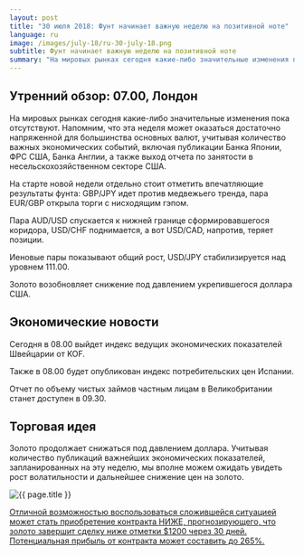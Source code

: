 ```yaml
---
layout: post
title: "30 июля 2018: Фунт начинает важную неделю на позитивной ноте"
language: ru
image: /images/july-18/ru-30-july-18.png
subtitle: Фунт начинает важную неделю на позитивной ноте
summary: "На мировых рынках сегодня какие-либо значительные изменения пока отсутствуют. Напомним, что эта неделя может оказаться достаточно напряженной для большинства основных валют, учитывая количество важных экономических событий"
---
```

## Утренний обзор: 07.00, Лондон
 
На мировых рынках сегодня какие-либо значительные изменения пока отсутствуют. Напомним, что эта неделя может оказаться достаточно напряженной для большинства основных валют, учитывая количество важных экономических событий, включая публикации Банка Японии, ФРС США, Банка Англии, а также выход отчета по занятости в несельскохозяйственном секторе США.

На старте новой недели отдельно стоит отметить впечатляющие результаты фунта: GBP/JPY идет против медвежьего тренда, пара EUR/GBP открыла торги с нисходящим гэпом.

Пара AUD/USD спускается к нижней границе сформировавшегося коридора, USD/CHF поднимается, а вот USD/CAD, напротив, теряет позиции.

Иеновые пары показывают общий рост, USD/JPY стабилизируется над уровнем 111.00.

Золото возобновляет снижение под давлением укрепившегося доллара США.
 
## Экономические новости
 
Сегодня в 08.00 выйдет индекс ведущих экономических показателей Швейцарии от KOF.

Также в 08.00 будет опубликован индекс потребительских цен Испании.

Отчет по объему чистых займов частным лицам в Великобритании станет доступен в 09.30.
 
## Торговая идея
 
Золото продолжает снижаться под давлением доллара. Учитывая количество публикаций важнейших экономических показателей, запланированных на эту неделю, мы вполне можем ожидать увидеть рост волатильности и дальнейшее снижение цен на золото.

<img src="{{ site.url }}/images/july-18/ru-30-july-18.png" alt="{{ page.title }}"  title="{{ page.title }}">

<a href="%LINK%%?currency=USD&market=commodities&underlying=frxXAUUSD&formname=higherlower&duration_amount=30&duration_units=d&amount=10&amount_type=stake&expiry_type=duration&barrier=1200" target="_blank">Отличной возможностью воспользоваться сложившейся ситуацией может стать приобретение контракта НИЖЕ, прогнозирующего, что золото завершит сделку ниже отметки $1200 через 30 дней. Потенциальная прибыль от контракта может составить до 265%.</a>
